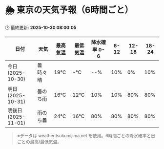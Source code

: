# 🌦️ 東京の天気予報（6時間ごと）

🕒 最終更新: **2025-10-30 08:00:05**

| 日付 | 天気 | 最高気温 | 最低気温 | 降水確率 0-6 | 6-12 | 12-18 | 18-24 |
|------|------|----------|----------|------------|------|------|------|
| 今日 (2025-10-30) | 曇時々晴 | 19℃ | -℃ | --% | 10% | 0% | 10% |
| 明日 (2025-10-31) | 曇のち雨 | 16℃ | 12℃ | 10% | 10% | 80% | 80% |
| 明後日 (2025-11-01) | 雨のち曇 | 24℃ | 16℃ | 80% | 80% | 80% | 80% |

> ※データは weather.tsukumijima.net を使用。6時間ごとの降水確率と日ごとの最高/最低気温。